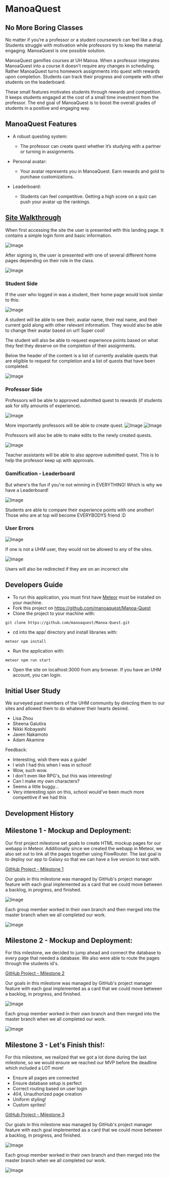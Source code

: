 # ManoaQuest

## No More Boring Classes

No matter if you’re a professor or a student coursework can feel like a drag. Students struggle with motivation while professors try to keep the material engaging. ManoaQuest is one possible solution.

ManoaQuest gamifies courses at UH Manoa. When a professor integrates ManoaQuest into a course it doesn’t require any changes in scheduling. Rather ManoaQuest turns homework assignments into quest with rewards upon completion. Students can track their progress and compete with other students on the leaderboard.

These small features motivates students through rewards and competition. It keeps students engaged at the cost of a small time investment from the professor. The end goal of ManoaQuest is to boost the overall grades of students in a positive and engaging way.

## ManoaQuest Features

* A robust questing system:
  * The professor can create quest whether it’s studying with a partner or turning in assignments.   

* Personal avatar:
  * Your avatar represents you in ManoaQuest. Earn rewards and gold to purchase customizations.

* Leaderboard:
  * Students can feel competitive. Getting a high score on a quiz can push your avatar up the rankings.

## [Site Walkthrough](http://manoaquest.meteorapp.com/)

When first accessing the site the user is presented with this landing page. It contains a simple login form and basic information.

![Image](/screenshots/landing-page.png)

After signing in, the user is presented with one of several different home pages depending on their role in the class.

![Image](/screenshots/cas.png)

### Student Side
If the user who logged in was a student, their home page would look similar to this:

![Image](/screenshots/student-home-page.png)

A student will be able to see their, avatar name, their real name, and their current gold along with other relevant information. They would also be able to change their avatar based on url! Super cool!

The student will also be able to request experience points based on what they feel they deserve on the completion of their assignments. 


Below the header of the content is a list of currently available quests that are eligible to request for completion and a list of quests that have been completed.

![Image](/screenshots/request-exp.png)

### Professor Side
Professors will be able to approved submitted quest to rewards (if students ask for silly amounts of experience). 

![Image](/screenshots/teacher-page.png)

More importantly professors will be able to create quest.
![Image](/screenshots/create-quest.png)
![Image](/screenshots/create-quest-1.png)

Professors will also be able to make edits to the newly created quests.

![Image](/screenshots/edit-quest.png)

Teacher assistants will be able to also approve submitted quest. This is to help the professor keep up with approvals.

### Gamification - Leaderboard

But where's the fun if you're not winning in EVERYTHING! Which is why we have a Leaderboard!

![Image](/screenshots/leaderboard.png)

Students are able to compare their experience points with one another! Those who are at top will become EVERYBODYS friend :D

### User Errors

![Image](/screenshots/unauthorized.png)

If one is not a UHM user, they would not be allowed to any of the sites.

![Image](/screenshots/error-404.png)

Users will also be redirected if they are on an incorrect site

## Developers Guide

* To run this application, you must first have [Meteor](https://www.meteor.com/) must be installed on your machine. 
* Fork this project on https://github.com/manoaquest/Manoa-Quest
* Clone the project to your machine with:
```
git clone https://github.com/manoaquest/Manoa-Quest.git
```
* cd into the app/ directory and install libraries with:
```
meteor npm install
```
* Run the application with:
```
meteor npm run start
```
* Open the site on localhost:3000 from any browser. If you have an UHM account, you can login. 

## Initial User Study
We surveyed past members of the UHM community by directing them to our sites and allowed them to do whatever their hearts desired.
- Lisa Zhou
- Sheena Galutira
- Nikki Kobayashi
- Javen Nakamoto
- Adam Akamine

Feedback:
- Interesting, wish there was a guide!
- I wish I had this when I was in school!
- Wow, such wow.
- I don't even like RPG's, but this was interesting!
- Can I make my own characters?
- Seems a little buggy...
- Very interesting spin on this, school would've been much more competitive if we had this

## Development History
## Milestone 1 - Mockup and Deployment: 
Our first project milestone set goals to create HTML mockup pages for our webapp in Meteor. Additionally since we created the webapp in Meteor, we also set out to link all the pages together using FlowRouter. The last goal is to deploy our app to Galaxy so that we can have a live version to test with.

[GitHub Project - Milestone 1](https://github.com/manoaquest/ManoaQuest/projects/1)

Our goals in this milestone was managed by GitHub's project manager feature with each goal implemented as a card that we could move between a backlog, in progress, and finished. 

![Image](/screenshots/m1screencap.PNG)

Each group member worked in their own branch and then merged into the master branch when we all completed our work.

![Image](/screenshots/m1network.PNG)

## Milestone 2 - Mockup and Deployment: 
For this milestone, we decided to jump ahead and connect the database to every page that needed a database. We also were able to route the pages through the students id's. 

[GitHub Project - Milestone 2](https://github.com/manoaquest/Manoa-Quest/projects/1)

Our goals in this milestone was managed by GitHub's project manager feature with each goal implemented as a card that we could move between a backlog, in progress, and finished. 

![Image](/screenshots/m2screencap.png)

Each group member worked in their own branch and then merged into the master branch when we all completed our work.

![Image](/screenshots/m2network.png)

## Milestone 3 - Let's Finish this!: 
For this milestone, we realized that we got a lot done during the last milestone, so we would ensure we reached our MVP before the deadline which included a LOT more!

- Ensure all pages are connected
- Ensure database setup is perfect
- Correct routing based on user login
- 404, Unauthorized page creation
- Uniform styling!
- Custom sprites!

[GitHub Project - Milestone 3](https://github.com/manoaquest/Manoa-Quest/projects/1)

Our goals in this milestone was managed by GitHub's project manager feature with each goal implemented as a card that we could move between a backlog, in progress, and finished. 

![Image](/screenshots/m3screencap.png)

Each group member worked in their own branch and then merged into the master branch when we all completed our work.

![Image](/screenshots/m3network.png)
